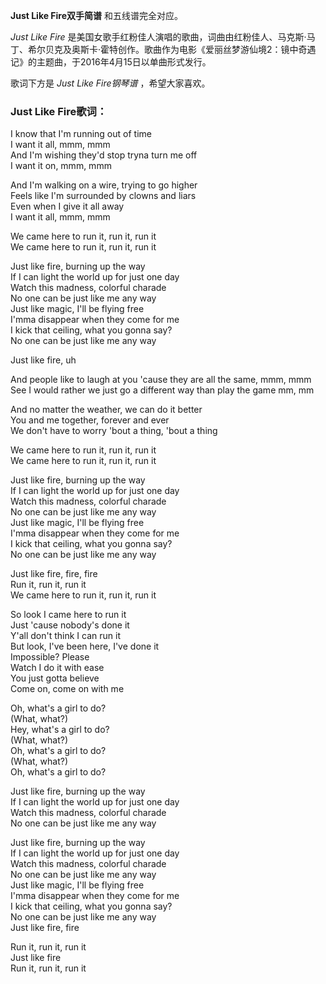 

**Just Like Fire双手简谱** 和五线谱完全对应。

_Just Like Fire_
是美国女歌手红粉佳人演唱的歌曲，词曲由红粉佳人、马克斯·马丁、希尔贝克及奥斯卡·霍特创作。歌曲作为电影《爱丽丝梦游仙境2：镜中奇遇记》的主题曲，于2016年4月15日以单曲形式发行。

歌词下方是 _Just Like Fire钢琴谱_ ，希望大家喜欢。

### Just Like Fire歌词：

I know that I'm running out of time  
I want it all, mmm, mmm  
And I'm wishing they'd stop tryna turn me off  
I want it on, mmm, mmm

And I'm walking on a wire, trying to go higher  
Feels like I'm surrounded by clowns and liars  
Even when I give it all away  
I want it all, mmm, mmm

We came here to run it, run it, run it  
We came here to run it, run it, run it

Just like fire, burning up the way  
If I can light the world up for just one day  
Watch this madness, colorful charade  
No one can be just like me any way  
Just like magic, I'll be flying free  
I'mma disappear when they come for me  
I kick that ceiling, what you gonna say?  
No one can be just like me any way

Just like fire, uh

And people like to laugh at you 'cause they are all the same, mmm, mmm  
See I would rather we just go a different way than play the game mm, mm

And no matter the weather, we can do it better  
You and me together, forever and ever  
We don't have to worry 'bout a thing, 'bout a thing

We came here to run it, run it, run it  
We came here to run it, run it, run it

Just like fire, burning up the way  
If I can light the world up for just one day  
Watch this madness, colorful charade  
No one can be just like me any way  
Just like magic, I'll be flying free  
I'mma disappear when they come for me  
I kick that ceiling, what you gonna say?  
No one can be just like me any way

Just like fire, fire, fire  
Run it, run it, run it  
We came here to run it, run it, run it

So look I came here to run it  
Just 'cause nobody's done it  
Y'all don't think I can run it  
But look, I've been here, I've done it  
Impossible? Please  
Watch I do it with ease  
You just gotta believe  
Come on, come on with me

Oh, what's a girl to do?  
(What, what?)  
Hey, what's a girl to do?  
(What, what?)  
Oh, what's a girl to do?  
(What, what?)  
Oh, what's a girl to do?

Just like fire, burning up the way  
If I can light the world up for just one day  
Watch this madness, colorful charade  
No one can be just like me any way

Just like fire, burning up the way  
If I can light the world up for just one day  
Watch this madness, colorful charade  
No one can be just like me any way  
Just like magic, I'll be flying free  
I'mma disappear when they come for me  
I kick that ceiling, what you gonna say?  
No one can be just like me any way  
Just like fire, fire

Run it, run it, run it  
Just like fire  
Run it, run it, run it


